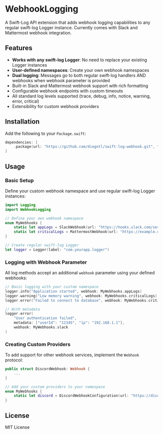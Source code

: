 # WebhookLogging

A Swift-Log API extension that adds webhook logging capabilities to any regular swift-log Logger instance. Currently comes with Slack and Mattermost webhook integration.

## Features

- **Works with any swift-log Logger**: No need to replace your existing Logger instances
- **User-defined namespaces**: Create your own webhook namespaces
- **Dual logging**: Messages go to both regular swift-log handlers AND webhooks when webhook parameter is provided
- Built-in Slack and Mattermost webhook support with rich formatting
- Configurable webhook endpoints with custom timeouts
- All standard log levels supported (trace, debug, info, notice, warning, error, critical)
- Extensibility for custom webhook providers

## Installation

Add the following to your `Package.swift`:

```swift
dependencies: [
    .package(url: "https://github.com/diegotl/swift-log-webhook.git", from: "1.0.0")
]
```

## Usage

### Basic Setup

Define your custom webhook namespace and use regular swift-log Logger instances:

```swift
import Logging
import WebhookLogging

// Define your own webhook namespace
enum MyWebhooks {
    static let appLogs = SlackWebhook(url: "https://hooks.slack.com/services/YOUR/SLACK/WEBHOOK")
    static let criticalLogs = MattermostWebhook(url: "https://example.com/hooks/YOURWEBHOOK")
}

// Create regular swift-log Logger
let logger = Logger(label: "com.yourapp.logger")
```

### Logging with Webhook Parameter

All log methods accept an additional `webhook` parameter using your defined webhooks:

```swift
// Basic logging with your custom namespace
logger.info("Application started", webhook: MyWebhooks.appLogs)
logger.warning("Low memory warning", webhook: MyWebhooks.criticalLogs)
logger.error("Failed to connect to database", webhook: MyWebhooks.criticalLogs)

// With metadata
logger.error(
    "User authentication failed", 
    metadata: ["userId": "12345", "ip": "192.168.1.1"], 
    webhook: MyWebhooks.slack
)
```

### Creating Custom Providers

To add support for other webhook services, implement the `Webhook` protocol:

```swift
public struct DiscordWebhook: Webhook {
    ...
}

// Add your custom providers to your namespace
enum MyWebhooks {
    static let discord = DiscordWebhookConfiguration(url: "https://discord.com/api/webhooks/...")
}
```

## License

MIT License
